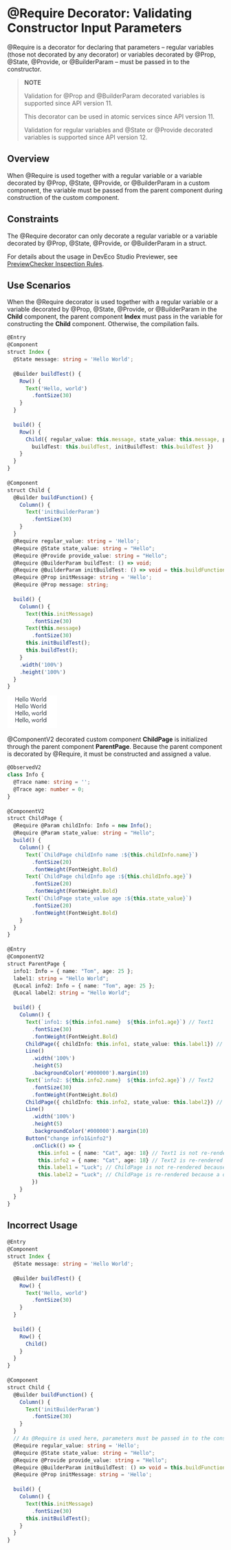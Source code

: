 # \@Require Decorator: Validating Constructor Input Parameters


\@Require is a decorator for declaring that parameters – regular variables (those not decorated by any decorator) or variables decorated by \@Prop, \@State, \@Provide, or \@BuilderParam – must be passed in to the constructor.


> **NOTE**
>
> Validation for \@Prop and \@BuilderParam decorated variables is supported since API version 11.
>
> This decorator can be used in atomic services since API version 11.
>
> Validation for regular variables and \@State or \@Provide decorated variables is supported since API version 12.


## Overview

When \@Require is used together with a regular variable or a variable decorated by \@Prop, \@State, \@Provide, or \@BuilderParam in a custom component, the variable must be passed from the parent component during construction of the custom component.

## Constraints

The \@Require decorator can only decorate a regular variable or a variable decorated by \@Prop, \@State, \@Provide, or \@BuilderParam in a struct.

For details about the usage in DevEco Studio Previewer, see [PreviewChecker Inspection Rules](https://developer.huawei.com/consumer/en/doc/harmonyos-guides-V5/ide-previewer-previewchecker-V5).

## Use Scenarios

When the \@Require decorator is used together with a regular variable or a variable decorated by \@Prop, \@State, \@Provide, or \@BuilderParam in the **Child** component, the parent component **Index** must pass in the variable for constructing the **Child** component. Otherwise, the compilation fails.

```ts
@Entry
@Component
struct Index {
  @State message: string = 'Hello World';

  @Builder buildTest() {
    Row() {
      Text('Hello, world')
        .fontSize(30)
    }
  }

  build() {
    Row() {
      Child({ regular_value: this.message, state_value: this.message, provide_value: this.message, initMessage: this.message, message: this.message,
        buildTest: this.buildTest, initBuildTest: this.buildTest })
    }
  }
}

@Component
struct Child {
  @Builder buildFunction() {
    Column() {
      Text('initBuilderParam')
        .fontSize(30)
    }
  }
  @Require regular_value: string = 'Hello';
  @Require @State state_value: string = "Hello";
  @Require @Provide provide_value: string = "Hello";
  @Require @BuilderParam buildTest: () => void;
  @Require @BuilderParam initBuildTest: () => void = this.buildFunction;
  @Require @Prop initMessage: string = 'Hello';
  @Require @Prop message: string;

  build() {
    Column() {
      Text(this.initMessage)
        .fontSize(30)
      Text(this.message)
        .fontSize(30)
      this.initBuildTest();
      this.buildTest();
    }
    .width('100%')
    .height('100%')
  }
}
```

 ![img](figures/9e2d58bc-b0e1-4613-934b-8e4237bd5c05.png) 

@ComponentV2 decorated custom component **ChildPage** is initialized through the parent component **ParentPage**. Because the parent component is decorated by @Require, it must be constructed and assigned a value.

```ts
@ObservedV2
class Info {
  @Trace name: string = '';
  @Trace age: number = 0;
}

@ComponentV2
struct ChildPage {
  @Require @Param childInfo: Info = new Info();
  @Require @Param state_value: string = "Hello";
  build() {
    Column() {
      Text(`ChildPage childInfo name :${this.childInfo.name}`)
        .fontSize(20)
        .fontWeight(FontWeight.Bold)
      Text(`ChildPage childInfo age :${this.childInfo.age}`)
        .fontSize(20)
        .fontWeight(FontWeight.Bold)
      Text(`ChildPage state_value age :${this.state_value}`)
        .fontSize(20)
        .fontWeight(FontWeight.Bold)
    }
  }
}

@Entry
@ComponentV2
struct ParentPage {
  info1: Info = { name: "Tom", age: 25 };
  label1: string = "Hello World";
  @Local info2: Info = { name: "Tom", age: 25 };
  @Local label2: string = "Hello World";

  build() {
    Column() {
      Text(`info1: ${this.info1.name}  ${this.info1.age}`) // Text1
        .fontSize(30)
        .fontWeight(FontWeight.Bold)
      ChildPage({ childInfo: this.info1, state_value: this.label1}) // Calling a custom component.
      Line()
        .width('100%')
        .height(5)
        .backgroundColor('#000000').margin(10)
      Text(`info2: ${this.info2.name}  ${this.info2.age}`) // Text2
        .fontSize(30)
        .fontWeight(FontWeight.Bold)
      ChildPage({ childInfo: this.info2, state_value: this.label2}) // Calling a custom component.
      Line()
        .width('100%')
        .height(5)
        .backgroundColor('#000000').margin(10)
      Button("change info1&info2")
        .onClick(() => {
          this.info1 = { name: "Cat", age: 18} // Text1 is not re-rendered because no decorator is used to listen for value changes.
          this.info2 = { name: "Cat", age: 18} // Text2 is re-rendered because a decorator is used to listen for value changes.
          this.label1 = "Luck"; // ChildPage is not re-rendered because no decorator is used to listen for value changes.
          this.label2 = "Luck"; // ChildPage is re-rendered because a decorator is used to listen for value changes.
        })
    }
  }
}
```

## Incorrect Usage

```ts
@Entry
@Component
struct Index {
  @State message: string = 'Hello World';

  @Builder buildTest() {
    Row() {
      Text('Hello, world')
        .fontSize(30)
    }
  }

  build() {
    Row() {
      Child()
    }
  }
}

@Component
struct Child {
  @Builder buildFunction() {
    Column() {
      Text('initBuilderParam')
        .fontSize(30)
    }
  }
  // As @Require is used here, parameters must be passed in to the constructor.
  @Require regular_value: string = 'Hello';
  @Require @State state_value: string = "Hello";
  @Require @Provide provide_value: string = "Hello";
  @Require @BuilderParam initBuildTest: () => void = this.buildFunction;
  @Require @Prop initMessage: string = 'Hello';

  build() {
    Column() {
      Text(this.initMessage)
        .fontSize(30)
      this.initBuildTest();
    }
  }
}
```
